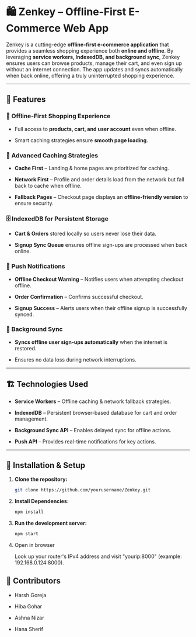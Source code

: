 # 🛍️ Zenkey – Offline-First E-Commerce Web App

Zenkey is a cutting-edge **offline-first e-commerce application** that provides a seamless shopping experience both **online and offline**. By leveraging **service workers, IndexedDB, and background sync**, Zenkey ensures users can browse products, manage their cart, and even sign up without an internet connection. The app updates and syncs automatically when back online, offering a truly uninterrupted shopping experience.

---

## 🚀 Features

### **🛒 Offline-First Shopping Experience**
- Full access to **products, cart, and user account** even when offline.
  
- Smart caching strategies ensure **smooth page loading**.

### **🔄 Advanced Caching Strategies**
- **Cache First** – Landing & home pages are prioritized for caching.
  
- **Network First** – Profile and order details load from the network but fall back to cache when offline.
  
- **Fallback Pages** – Checkout page displays an **offline-friendly version** to ensure security.

### **🗄️ IndexedDB for Persistent Storage**
- **Cart & Orders** stored locally so users never lose their data.
  
- **Signup Sync Queue** ensures offline sign-ups are processed when back online.

### **🔔 Push Notifications**
- **Offline Checkout Warning** – Notifies users when attempting checkout offline.
  
- **Order Confirmation** – Confirms successful checkout.
  
- **Signup Success** – Alerts users when their offline signup is successfully synced.

### **📶 Background Sync**
- **Syncs offline user sign-ups automatically** when the internet is restored.
  
- Ensures no data loss during network interruptions.

---

## 🏗️ Technologies Used
- **Service Workers** – Offline caching & network fallback strategies.
  
- **IndexedDB** – Persistent browser-based database for cart and order management.
  
- **Background Sync API** – Enables delayed sync for offline actions.
  
- **Push API** – Provides real-time notifications for key actions.

---

## 🔧 Installation & Setup

1. **Clone the repository:**
   ```bash
   git clone https://github.com/yourusername/Zenkey.git

2. **Install Dependencies:**
   ```bash
   npm install

3. **Run the development server:**
   ```bash
   npm start

4. Open in browser
   
   Look up your router's IPv4 address and visit "yourip:8000" (example: 192.168.0.124:8000).

## 🤝 Contributors
- Harsh Goreja
  
- Hiba Gohar
  
- Ashna Nizar
  
- Hana Sherif
